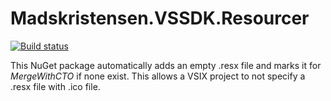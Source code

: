 # Madskristensen.VSSDK.Resourcer

[![Build status](https://ci.appveyor.com/api/projects/status/253fqrmespwb696r?svg=true)](https://ci.appveyor.com/project/madskristensen/vsixresourcer)

This NuGet package automatically adds an empty .resx file and marks it for *MergeWithCTO* if none exist. This allows a VSIX project to not specify a .resx file with .ico file. 
